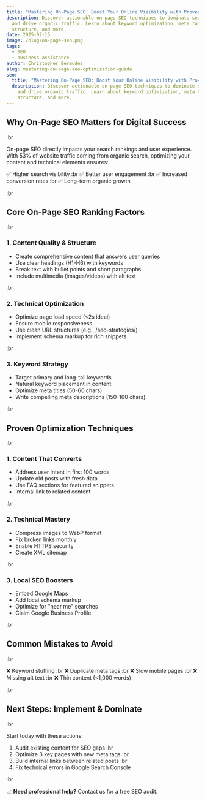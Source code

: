 ```yaml
---
title: "Mastering On-Page SEO: Boost Your Online Visibility with Proven Strategies"
description: Discover actionable on-page SEO techniques to dominate search rankings
  and drive organic traffic. Learn about keyword optimization, meta tags, content
  structure, and more.
date: 2025-02-15
image: /blog/on-page-seo.png
tags:
  - SEO
  - business assistance
author: Christopher Bermudez
slug: mastering-on-page-seo-optimization-guide
seo:
  title: "Mastering On-Page SEO: Boost Your Online Visibility with Proven Strategies"
  description: Discover actionable on-page SEO techniques to dominate search rankings
    and drive organic traffic. Learn about keyword optimization, meta tags, content
    structure, and more.
---
```


## **Why On-Page SEO Matters for Digital Success**

:br

On-page SEO directly impacts your search rankings and user experience. With 53% of website traffic coming from organic search, optimizing your content and technical elements ensures:

✅ Higher search visibility :br ✅ Better user engagement :br ✅ Increased conversion rates :br ✅ Long-term organic growth

:br

## **Core On-Page SEO Ranking Factors**

:br

### **1. Content Quality & Structure**

- Create comprehensive content that answers user queries
- Use clear headings (H1-H6) with keywords
- Break text with bullet points and short paragraphs
- Include multimedia (images/videos) with alt text

:br

### **2. Technical Optimization**

- Optimize page load speed (<2s ideal)
- Ensure mobile responsiveness
- Use clean URL structures (e.g., /seo-strategies/)
- Implement schema markup for rich snippets

:br

### **3. Keyword Strategy**

- Target primary and long-tail keywords
- Natural keyword placement in content
- Optimize meta titles (50-60 chars)
- Write compelling meta descriptions (150-160 chars)

:br

## **Proven Optimization Techniques**

:br

### **1. Content That Converts**

- Address user intent in first 100 words
- Update old posts with fresh data
- Use FAQ sections for featured snippets
- Internal link to related content

:br

### **2. Technical Mastery**

- Compress images to WebP format
- Fix broken links monthly
- Enable HTTPS security
- Create XML sitemap

:br

### **3. Local SEO Boosters**

- Embed Google Maps
- Add local schema markup
- Optimize for "near me" searches
- Claim Google Business Profile

:br

## **Common Mistakes to Avoid**

:br

❌ Keyword stuffing :br ❌ Duplicate meta tags :br ❌ Slow mobile pages :br ❌ Missing alt text :br ❌ Thin content (<1,000 words)

:br

## **Next Steps: Implement & Dominate**

:br

Start today with these actions:

1. Audit existing content for SEO gaps :br
2. Optimize 3 key pages with new meta tags :br
3. Build internal links between related posts :br
4. Fix technical errors in Google Search Console

:br

📈 **Need professional help?** Contact us for a free SEO audit.
